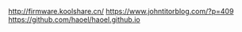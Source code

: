 http://firmware.koolshare.cn/
https://www.johntitorblog.com/?p=409
https://github.com/haoel/haoel.github.io
